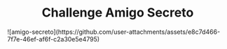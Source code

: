 <h1 align="center"> Challenge Amigo Secreto </h1>![amigo-secreto](https://github.com/user-attachments/assets/e8c7d466-7f7e-46ef-af6f-c2a30e5e4795)
